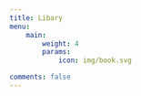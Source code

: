```yaml
---
title: Libary
menu:
    main: 
        weight: 4
        params:
            icon: img/book.svg

comments: false
---
```

